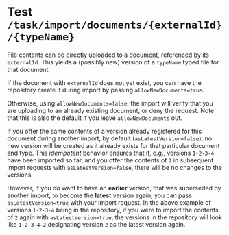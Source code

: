 # Test `/task/import/documents/{externalId}/{typeName}`

File contents can be directly uploaded to a document, referenced by its `externalId`. This yields a (possibly new)
version of a `typeName` typed file for that document.

If the document with `externalId` does not yet exist, you can have the repository create it during import by passing
`allowNewDocuments=true`.

Otherwise, using `allowNewDocuments=false`, the import will verify that you are uploading to an already existing
document, or deny the request. Note that this is also the default if you leave `allowNewDocuments` out.

If you offer the same contents of a version already registered for this document during another import, by
default (`asLatestVersion=false`), no new version will be created as it already exists for that particular document and
type. This _idempotent_ behavior ensures that if, e.g., versions `1-2-3-4` have been imported so far, and you offer the
contents of `2` in subsequent import requests with `asLatestVersion=false`, there will be no changes to the versions.

However, if you _do_ want to have an **earlier** version, that was superseded by another import, to become the
**latest** version again, you can pass `asLatestVersion=true` with your import request. In the above example of
versions `1-2-3-4` being in the repository, if you were to import the contents of `2` again with `asLatestVersion=true`,
the versions in the repository will look like `1-2-3-4-2` designating version `2` as the latest version again.
